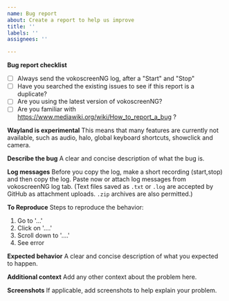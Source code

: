 ```yaml
---
name: Bug report
about: Create a report to help us improve
title: ''
labels: ''
assignees: ''

---
```


**Bug report checklist**
* [ ] Always send the vokoscreenNG log, after a "Start" and "Stop"
* [ ] Have you searched the existing issues to see if this report is a duplicate?
* [ ] Are you using the latest version of vokoscreenNG?
* [ ] Are you familiar with https://www.mediawiki.org/wiki/How_to_report_a_bug ?

**Wayland is experimental**
This means that many features are currently not available, such as audio, halo, global keyboard shortcuts, showclick and camera.

**Describe the bug**
A clear and concise description of what the bug is.

**Log messages**
Before you copy the log, make a short recording (start,stop) and then copy the log.
Paste now or attach log messages from vokoscreenNG log tab.
(Text files saved as `.txt` or `.log` are accepted by GitHub as attachment uploads. `.zip` archives are also permitted.)

**To Reproduce**
Steps to reproduce the behavior:
1. Go to '...'
2. Click on '....'
3. Scroll down to '....'
4. See error

**Expected behavior**
A clear and concise description of what you expected to happen.

**Additional context**
Add any other context about the problem here.

**Screenshots**
If applicable, add screenshots to help explain your problem.


<!-- If you copy-paste logs, place the text between the fence markers below to format them properly. -->
```text



```
